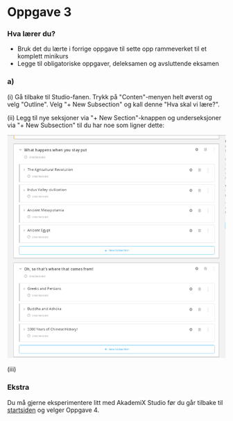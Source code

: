 # Oppgave 3

### Hva lærer du?
* Bruk det du lærte i forrige oppgave til sette opp rammeverket til et komplett minikurs
* Legge til obligatoriske oppgaver, deleksamen og avsluttende eksamen

### a)

(i) Gå tilbake til Studio-fanen. Trykk på "Conten"-menyen helt øverst og velg "Outline". Velg "+ New Subsection" og kall denne "Hva skal vi lære?".

(ii) Legg til nye seksjoner via "+ New Section"-knappen og underseksjoner via "+ New Subsection" til du har noe som ligner dette:

![Kurs-outline](outline.png)

(iii)



### Ekstra

Du må gjerne eksperimentere litt med AkademiX Studio før du går tilbake til [startsiden](../README.md#oppgaver) og velger Oppgave 4.
